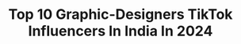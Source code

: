 ---
title: Top 10 Graphic-Designers TikTok Influencers In India In 2024
description: >-
  Find top graphic-designers TikTok influencers in India in 2024. Most popular hashtags: #tiktokindia #foryoupage #tiktok #foryou.
platform: TikTok
hits: 8
text_top: See the top-rated TikTok accounts on inBeat.
text_bottom: inBeat has 8 TikTok influencers like this in India for you to collaborate.
profiles:
  - username: "satwants_virdi"
    fullname: >-
      satwant singh
    bio: >-
      Actor | Youtuber | Graphic Designer | Video Editor | 3D Artist 
    location: "India"
    followers: 2202
    engagement: 1627
    commentsToLikes: 0.027273
    id: ck9gtx0szoomi0j78aor17g1f
    verified: false
    hashtags: "#tiktokindia, #waheguru, #forfun, #healthybhicoolbhi"
  - username: "sirphirarohitkapoor666"
    fullname: >-
      Sirphira Rohit
    bio: >-
      Rapper | Actor | Graphic Designer | video Editor | VFX Artist | Youtuber | 666
    location: "India"
    followers: 3820
    engagement: 806
    commentsToLikes: 0.042006
    id: ck9go9nes0dq00j780fl8p7co
    verified: false
    hashtags: "#love, #funny, #weather, #indian"
  - username: "vimalprasanna"
    fullname: >-
      Vimal Prasanna
    bio: >-
      Life is beautiful
    location: "India"
    followers: 37700
    engagement: 613
    commentsToLikes: 0.018726
    id: cka84hnqytmry0i78i3bv1g29
    verified: false
    hashtags: "#vadivelu, #pondicherry, #funny, #ticktok"
  - username: "abhimanusharma777"
    fullname: >-
      abhi sharma 
    bio: >-
      hr 19 #ch dadri Flw me on insta - abhimanusharma777
    location: "India"
    followers: 471100
    engagement: 1157
    commentsToLikes: 0.007008
    id: ckajko3nirc2i0i78oz2jfga1
    verified: false
    hashtags: "#gymlife, #foryiupage, #gymlover, #tortillatrend"
  - username: "avisandhu_"
    fullname: >-
      Avi Sandhu
    bio: >-
      ✍🏻 & DIRECTOR 🎥 DO FOLLOW ON 👻- avi.sd INSTA- avisandhu_official UTUBE- ⬇️
    location: "India"
    followers: 31200
    engagement: 468
    commentsToLikes: 0.014038
    id: ck8nasnzi6ryv0j780vu0naya
    verified: false
    hashtags: "#avisandhu, #avidesivines, #newzealand, #standwithfarmerschallenge"
  - username: "13_rana22_"
    fullname: >-
      R.A.N.A
    bio: >-
      Be a Warrior, Not A Worrier 🇨🇦HÙŠTŁËR🇨🇦 We STAY HIGH EVERYDAY - EVERYNIGH
    location: "India"
    followers: 3911
    engagement: 610
    commentsToLikes: 0.036385
    id: ckan6rjbul78w0i78sb4k6tdr
    verified: false
    hashtags: "#students, #fyp, #punjabitiktok, #hustler"
  - username: "ikramhusain46"
    fullname: >-
      ikramHusain 
    bio: >-
      my_dream_graphics Bhopal (mp) Wapping) graphics) sticks) customiz) modifications
    location: "India"
    followers: 37600
    engagement: 517
    commentsToLikes: 0.003664
    id: cka0oue2h5i790i78f9xyx0it
    verified: false
    hashtags: "#engima, #yellow, #customiz, #insta"
  - username: "sartaj_radiums007"
    fullname: >-
      Aman Saifi
    bio: >-
      Amansaifi049 🎨Artist & graphics designer🏍
    location: "India"
    followers: 27500
    engagement: 533
    commentsToLikes: 0.006650
    id: ckb9gn7y75t9y0j23mx91lih8
    verified: false
    hashtags: "#foryou, #foryoupage, #tiktok, #fyp"
---